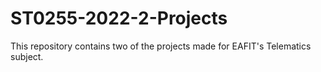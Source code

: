 # ST0255-2022-2-Projects

This repository contains two of the projects made for EAFIT's Telematics subject.

